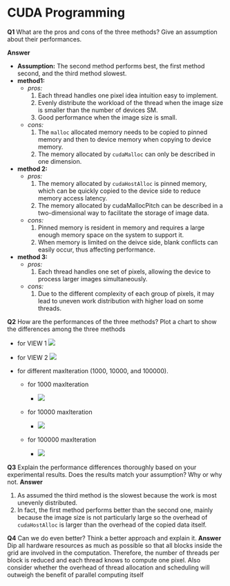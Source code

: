 # CUDA Programming

**Q1**
What are the pros and cons of the three methods? Give an assumption about their performances.

**Answer**

- **Assumption:** The second method performs best, the first method second, and the third method slowest.
- **method1:**
  - _pros:_
    1. Each thread handles one pixel idea intuition easy to implement.
    2. Evenly distribute the workload of the thread when the image size is smaller than the number of devices SM.
    3. Good performance when the image size is small.
  - _cons:_
    1. The `malloc` allocated memory needs to be copied to pinned memory and then to device memory when copying to device memory.
    2. The memory allocated by `cudaMalloc` can only be described in one dimension.
- **method 2:**
  - _pros:_
    1. The memory allocated by `cudaHostAlloc` is pinned memory, which can be quickly copied to the device side to reduce memory access latency.
    2. The memory allocated by cudaMallocPitch can be described in a two-dimensional way to facilitate the storage of image data.
  - _cons:_
    1. Pinned memory is resident in memory and requires a large enough memory space on the system to support it.
    2. When memory is limited on the deivce side, blank conflicts can easily occur, thus affecting performance.
- **method 3:**
  - _pros:_
    1. Each thread handles one set of pixels, allowing the device to process larger images simultaneously.
  - _cons:_
    1.  Due to the different complexity of each group of pixels, it may lead to uneven work distribution with higher load on some threads.

**Q2**
How are the performances of the three methods? Plot a chart to show the differences among the three methods

- for VIEW 1
  ![](https://i.imgur.com/iOOADsb.png)

- for VIEW 2
  ![](https://i.imgur.com/AbhT2hG.png)

- for different maxIteration (1000, 10000, and 100000).

  - for 1000 maxIteration

    - ![](https://i.imgur.com/Y1WrKZc.png)

  - for 10000 maxIteration

    - ![](https://i.imgur.com/Ry9ckYS.png)

  - for 100000 maxIteration
    - ![](https://i.imgur.com/CwSGRn8.png)

**Q3**
Explain the performance differences thoroughly based on your experimental results. Does the results match your assumption? Why or why not.
**Answer**

1. As assumed the third method is the slowest because the work is most unevenly distributed.
2. In fact, the first method performs better than the second one, mainly because the image size is not particularly large so the overhead of `cudaHostAlloc` is larger than the overhead of the copied data itself.

**Q4**
Can we do even better? Think a better approach and explain it.
**Answer**
Dip all hardware resources as much as possible so that all blocks inside the grid are involved in the computation. Therefore, the number of threads per block is reduced and each thread knows to compute one pixel. Also consider whether the overhead of thread allocation and scheduling will outweigh the benefit of parallel computing itself
